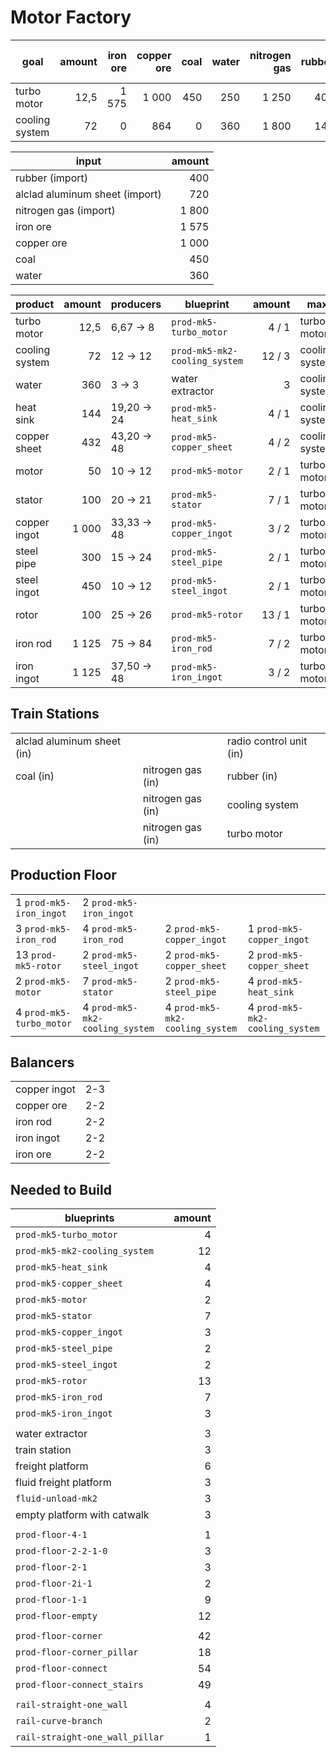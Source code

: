 # Motor Factory

| goal           | amount | iron ore | copper ore | coal | water | nitrogen gas | rubber | alclad aluminum sheet | radio control unit |
|----------------|-------:|---------:|-----------:|-----:|------:|-------------:|-------:|----------------------:|-------------------:|
| turbo motor    |   12,5 |    1 575 |      1 000 |  450 |   250 |        1 250 |    400 |                   500 |                 25 |
| cooling system |     72 |        0 |        864 |    0 |   360 |        1 800 |    144 |                   720 |                  0 |

| input                          | amount |
|--------------------------------|-------:|
| rubber (import)                |    400 |
| alclad aluminum sheet (import) |    720 |
| nitrogen gas (import)          |  1 800 |
| iron ore                       |  1 575 |
| copper ore                     |  1 000 |
| coal                           |    450 |
| water                          |    360 |

| product        | amount | producers       | blueprint                     | amount | max            |
|----------------|-------:|-----------------|-------------------------------|-------:|----------------|
| turbo motor    |   12,5 | 6,67 &rarr; 8   | `prod-mk5-turbo_motor`        |  4 / 1 | turbo motor    |
| cooling system |     72 | 12 &rarr; 12    | `prod-mk5-mk2-cooling_system` | 12 / 3 | cooling system |
| water          |    360 | 3 &rarr; 3      | water extractor               |      3 | cooling system |
| heat sink      |    144 | 19,20 &rarr; 24 | `prod-mk5-heat_sink`          |  4 / 1 | cooling system |
| copper sheet   |    432 | 43,20 &rarr; 48 | `prod-mk5-copper_sheet`       |  4 / 2 | cooling system |
| motor          |     50 | 10 &rarr; 12    | `prod-mk5-motor`              |  2 / 1 | turbo motor    |
| stator         |    100 | 20 &rarr; 21    | `prod-mk5-stator`             |  7 / 1 | turbo motor    |
| copper ingot   |  1 000 | 33,33 &rarr; 48 | `prod-mk5-copper_ingot`       |  3 / 2 | turbo motor    |
| steel pipe     |    300 | 15 &rarr; 24    | `prod-mk5-steel_pipe`         |  2 / 1 | turbo motor    |
| steel ingot    |    450 | 10 &rarr; 12    | `prod-mk5-steel_ingot`        |  2 / 1 | turbo motor    |
| rotor          |    100 | 25 &rarr; 26    | `prod-mk5-rotor`              | 13 / 1 | turbo motor    |
| iron rod       |  1 125 | 75 &rarr; 84    | `prod-mk5-iron_rod`           |  7 / 2 | turbo motor    |
| iron ingot     |  1 125 | 37,50 &rarr; 48 | `prod-mk5-iron_ingot`         |  3 / 2 | turbo motor    |

## Train Stations
|                            |                   |                         |
|----------------------------|-------------------|-------------------------|
| alclad aluminum sheet (in) |                   | radio control unit (in) |
| coal (in)                  | nitrogen gas (in) | rubber (in)             |
|                            | nitrogen gas (in) | cooling system          |
|                            | nitrogen gas (in) | turbo motor             |

## Production Floor
|                          |                                 |                                 |                                 |
|--------------------------|---------------------------------|---------------------------------|---------------------------------|
| 1 `prod-mk5-iron_ingot`  | 2 `prod-mk5-iron_ingot`         |                                 |                                 |
| 3 `prod-mk5-iron_rod`    | 4 `prod-mk5-iron_rod`           | 2 `prod-mk5-copper_ingot`       | 1 `prod-mk5-copper_ingot`       |
| 13 `prod-mk5-rotor`      | 2 `prod-mk5-steel_ingot`        | 2 `prod-mk5-copper_sheet`       | 2 `prod-mk5-copper_sheet`       |
| 2 `prod-mk5-motor`       | 7 `prod-mk5-stator`             | 2 `prod-mk5-steel_pipe`         | 4 `prod-mk5-heat_sink`          |
| 4 `prod-mk5-turbo_motor` | 4 `prod-mk5-mk2-cooling_system` | 4 `prod-mk5-mk2-cooling_system` | 4 `prod-mk5-mk2-cooling_system` |

## Balancers
|              |     |
|--------------|-----|
| copper ingot | 2-3 |
| copper ore   | 2-2 |
| iron rod     | 2-2 |
| iron ingot   | 2-2 |
| iron ore     | 2-2 |

## Needed to Build
| blueprints                      | amount |
|---------------------------------|-------:|
| `prod-mk5-turbo_motor`          |      4 |
| `prod-mk5-mk2-cooling_system`   |     12 |
| `prod-mk5-heat_sink`            |      4 |
| `prod-mk5-copper_sheet`         |      4 |
| `prod-mk5-motor`                |      2 |
| `prod-mk5-stator`               |      7 |
| `prod-mk5-copper_ingot`         |      3 |
| `prod-mk5-steel_pipe`           |      2 |
| `prod-mk5-steel_ingot`          |      2 |
| `prod-mk5-rotor`                |     13 |
| `prod-mk5-iron_rod`             |      7 |
| `prod-mk5-iron_ingot`           |      3 |
|                                 |        |
| water extractor                 |      3 |
| train station                   |      3 |
| freight platform                |      6 |
| fluid freight platform          |      3 |
| `fluid-unload-mk2`              |      3 |
| empty platform with catwalk     |      3 |
|                                 |        |
| `prod-floor-4-1`                |      1 |
| `prod-floor-2-2-1-0`            |      3 |
| `prod-floor-2-1`                |      3 |
| `prod-floor-2i-1`               |      2 |
| `prod-floor-1-1`                |      9 |
| `prod-floor-empty`              |     12 |
|                                 |        |
| `prod-floor-corner`             |     42 |
| `prod-floor-corner_pillar`      |     18 |
| `prod-floor-connect`            |     54 |
| `prod-floor-connect_stairs`     |     49 |
|                                 |        |
| `rail-straight-one_wall`        |      4 |
| `rail-curve-branch`             |      2 |
| `rail-straight-one_wall_pillar` |      1 |
